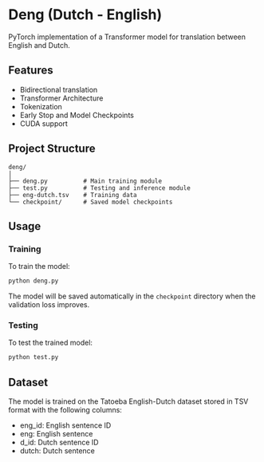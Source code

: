 # Deng (Dutch - English)

PyTorch implementation of a Transformer model for translation between English and Dutch.

## Features

- Bidirectional translation
- Transformer Architecture
- Tokenization
- Early Stop and Model Checkpoints
- CUDA support

## Project Structure

```
deng/
│
├── deng.py          # Main training module
├── test.py          # Testing and inference module
├── eng-dutch.tsv    # Training data
└── checkpoint/      # Saved model checkpoints
```

## Usage

### Training

To train the model:

```bash
python deng.py
```

The model will be saved automatically in the `checkpoint` directory when the validation loss improves.

### Testing

To test the trained model:

```bash
python test.py
```

## Dataset

The model is trained on the Tatoeba English-Dutch dataset stored in TSV format with the following columns:
- eng_id: English sentence ID
- eng: English sentence
- d_id: Dutch sentence ID
- dutch: Dutch sentence

